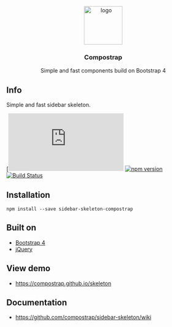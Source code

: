 <p align="center">
  <img src="https://avatars0.githubusercontent.com/u/50230834?s=400&u=3551f498f489486fb0ee563171d5fb2d43892a17&v=4" width="100" alt="logo">
</p>

<h3 align="center">Compostrap</h3>
<p align="center">Simple and fast components build on Bootstrap 4</p>

## Info
Simple and fast sidebar skeleton.

[![License: MIT](https://raw.githubusercontent.com/compostrap/sidebar-skeleton/master/license.md)
[![npm version](https://badge.fury.io/js/sidebar-skeleton-compostrap.svg)](https://badge.fury.io/js/sidebar-skeleton-compostrap)
[![Build Status](https://travis-ci.org/compostrap/sidebar-skeleton.svg?branch=master)](https://travis-ci.org/compostrap/sidebar-skeleton)

## Installation
```
npm install --save sidebar-skeleton-compostrap
```

## Built on

- [Bootstrap 4](https://getbootstrap.com)
- [jQuery](https://jquery.com)

## View demo

- https://compostrap.github.io/skeleton

## Documentation
- https://github.com/compostrap/sidebar-skeleton/wiki
